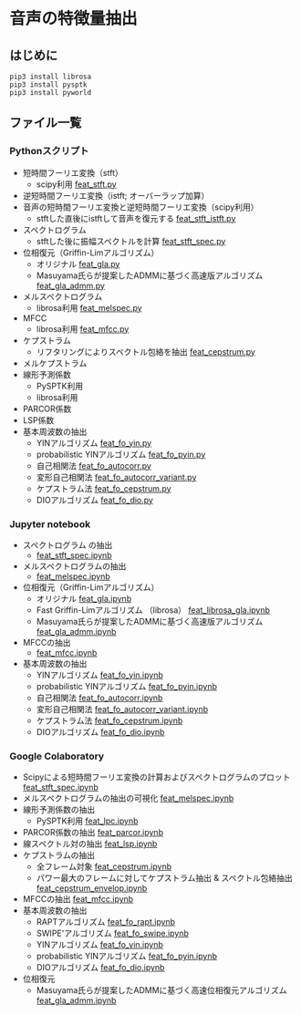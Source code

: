 # 音声の特徴量抽出

## はじめに
```
pip3 install librosa
pip3 install pysptk
pip3 install pyworld
```

## ファイル一覧
### Pythonスクリプト
- 短時間フーリエ変換（stft）
  - scipy利用 [feat_stft.py](https://github.com/tam17aki/speech_process_exercise/blob/master/SpeechAnalysis/feat_stft.py)
- 逆短時間フーリエ変換（istft; オーバーラップ加算）
- 音声の短時間フーリエ変換と逆短時間フーリエ変換（scipy利用）
  - stftした直後にistftして音声を復元する [feat_stft_istft.py](https://github.com/tam17aki/speech_process_exercise/blob/master/SpeechAnalysis/feat_stft_istft.py)
- スペクトログラム
  - stftした後に振幅スペクトルを計算 [feat_stft_spec.py](https://github.com/tam17aki/speech_process_exercise/blob/master/SpeechAnalysis/feat_stft_spec.py)
- 位相復元（Griffin-Limアルゴリズム）
  - オリジナル [feat_gla.py](https://github.com/tam17aki/speech_process_exercise/blob/master/SpeechAnalysis/feat_gla.py)
  - Masuyama氏らが提案したADMMに基づく高速版アルゴリズム [feat_gla_admm.py](https://github.com/tam17aki/speech_process_exercise/blob/master/SpeechAnalysis/feat_gla_admm.py)
- メルスペクトログラム
  - librosa利用 [feat_melspec.py](https://github.com/tam17aki/speech_process_exercise/blob/master/SpeechAnalysis/feat_melspec.py)
- MFCC
  - librosa利用 [feat_mfcc.py](https://github.com/tam17aki/speech_process_exercise/blob/master/SpeechAnalysis/feat_mfcc.py)
- ケプストラム
  - リフタリングによりスペクトル包絡を抽出 [feat_cepstrum.py](https://github.com/tam17aki/speech_process_exercise/blob/master/SpeechAnalysis/feat_cepstrum.py)
- メルケプストラム
- 線形予測係数
  - PySPTK利用
  - librosa利用
- PARCOR係数
- LSP係数
- 基本周波数の抽出
  - YINアルゴリズム [feat_fo_yin.py](https://github.com/tam17aki/speech_process_exercise/blob/master/SpeechAnalysis/feat_fo_yin.py)
  - probabilistic YINアルゴリズム [feat_fo_pyin.py](https://github.com/tam17aki/speech_process_exercise/blob/master/SpeechAnalysis/feat_fo_pyin.py)
  - 自己相関法 [feat_fo_autocorr.py](https://github.com/tam17aki/speech_process_exercise/blob/master/SpeechAnalysis/feat_fo_autocorr.py)
  - 変形自己相関法 [feat_fo_autocorr_variant.py](https://github.com/tam17aki/speech_process_exercise/blob/master/SpeechAnalysis/feat_fo_autocorr_variant.py)
  - ケプストラム法 [feat_fo_cepstrum.py](https://github.com/tam17aki/speech_process_exercise/blob/master/SpeechAnalysis/feat_fo_cepstrum.py)
  - DIOアルゴリズム [feat_fo_dio.py](https://github.com/tam17aki/speech_process_exercise/blob/master/SpeechAnalysis/feat_fo_dio.py)
### Jupyter notebook
- スペクトログラム の抽出
  - [feat_stft_spec.ipynb](https://nbviewer.org/github/tam17aki/speech_process_exercise/blob/master/SpeechAnalysis/feat_stft_spec.ipynb)
- メルスペクトログラムの抽出
  - [feat_melspec.ipynb](https://nbviewer.org/github/tam17aki/speech_process_exercise/blob/master/SpeechAnalysis/feat_melspec.ipynb)
- 位相復元（Griffin-Limアルゴリズム）
  - オリジナル [feat_gla.ipynb](https://nbviewer.org/github/tam17aki/speech_process_exercise/blob/master/SpeechAnalysis/feat_gla.ipynb)
  - Fast Griffin-Limアルゴリズム （librosa） [feat_librosa_gla.ipynb](https://nbviewer.org/github/tam17aki/speech_process_exercise/blob/master/SpeechAnalysis/feat_librosa_gla.ipynb)
  - Masuyama氏らが提案したADMMに基づく高速版アルゴリズム [feat_gla_admm.ipynb](https://nbviewer.org/github/tam17aki/speech_process_exercise/blob/master/SpeechAnalysis/feat_gla_admm.ipynb)
- MFCCの抽出
  - [feat_mfcc.ipynb](https://nbviewer.org/github/tam17aki/speech_process_exercise/blob/master/SpeechAnalysis/feat_mfcc.ipynb)
- 基本周波数の抽出
  - YINアルゴリズム [feat_fo_yin.ipynb](https://nbviewer.org/github/tam17aki/speech_process_exercise/blob/master/SpeechAnalysis/feat_fo_yin.ipynb)
  - probabilistic YINアルゴリズム [feat_fo_pyin.ipynb](https://nbviewer.org/github/tam17aki/speech_process_exercise/blob/master/SpeechAnalysis/feat_fo_pyin.ipynb)
  - 自己相関法 [feat_fo_autocorr.ipynb](https://nbviewer.org/github/tam17aki/speech_process_exercise/blob/master/SpeechAnalysis/feat_fo_autocorr.ipynb)
  - 変形自己相関法 [feat_fo_autocorr_variant.ipynb](https://nbviewer.org/github/tam17aki/speech_process_exercise/blob/master/SpeechAnalysis/feat_fo_autocorr_variant.ipynb)
  - ケプストラム法 [feat_fo_cepstrum.ipynb](https://nbviewer.org/github/tam17aki/speech_process_exercise/blob/master/SpeechAnalysis/feat_fo_cepstrum.ipynb)
  - DIOアルゴリズム [feat_fo_dio.ipynb](https://nbviewer.org/github/tam17aki/speech_process_exercise/blob/master/SpeechAnalysis/feat_fo_dio.ipynb)

### Google Colaboratory
- Scipyによる短時間フーリエ変換の計算およびスペクトログラムのプロット [feat_stft_spec.ipynb](https://colab.research.google.com/drive/1I6SrsgqwLfZItSAapMWzb-90lNLJWBZS?usp=sharing)
- メルスペクトログラムの抽出の可視化 [feat_melspec.ipynb](https://colab.research.google.com/drive/1B2pCOHnYpQ58-7WClpUxac6EPnRIO0Kh?usp=sharing)
- 線形予測係数の抽出
  - PySPTK利用 [feat_lpc.ipynb](https://colab.research.google.com/drive/1UkcgpdQWhqOm7spf6iqIyR-3ooLrXVQp?usp=sharing)
- PARCOR係数の抽出 [feat_parcor.ipynb](https://colab.research.google.com/drive/1AUQ2y_I0f8hTzQY0d2ZpZkfsi-15-Cpz?usp=sharing)
- 線スペクトル対の抽出 [feat_lsp.ipynb](https://colab.research.google.com/drive/1M4NEMCyosNnnexEZmfOqrjcykZF6SbJU?usp=sharing)
- ケプストラムの抽出
  - 全フレーム対象 [feat_cepstrum.ipynb](https://colab.research.google.com/drive/15EInBrNJ7REUJ1i5N0VUuL0RXC5nLZ-t?usp=sharing)
  - パワー最大のフレームに対してケプストラム抽出 & スペクトル包絡抽出 [feat_cepstrum_envelop.ipynb](https://colab.research.google.com/drive/1mt0lyDlp_UEcRjCBmacMPcW5rqxH-gFG?usp=sharing)
- MFCCの抽出 [feat_mfcc.ipynb](https://colab.research.google.com/drive/1e-ujQqrWe0xNr-Adq6EQkFyO2YtmuWYr?usp=sharing)
- 基本周波数の抽出
  - RAPTアルゴリズム [feat_fo_rapt.ipynb](https://colab.research.google.com/drive/17RLdZ9v9sgvjFRwnI_3LvnrSxMXsBDao?usp=sharing)
  - SWIPE'アルゴリズム [feat_fo_swipe.ipynb](https://colab.research.google.com/drive/1j7y7abQwOuu9abhIts_jWhMyBEkUh8oa?usp=sharing)
  - YINアルゴリズム [feat_fo_yin.ipynb](https://colab.research.google.com/drive/1DuhkR82bHLJibmr5IDFP2-8qUIUDpj9P?usp=sharing)
  - probabilistic YINアルゴリズム [feat_fo_pyin.ipynb](https://colab.research.google.com/drive/10XZvN6V7BZLNwextRxBrpNmpwUnbzR9T?usp=sharing)
  - DIOアルゴリズム [feat_fo_dio.ipynb](https://colab.research.google.com/drive/1AGfo-DcMdPGmA5903Ffhl6QzALn8AFhR?usp=sharing)
- 位相復元
  - Masuyama氏らが提案したADMMに基づく高速位相復元アルゴリズム [feat_gla_admm.ipynb](https://colab.research.google.com/drive/1zUkhSgUgxmxBzjJZBwnRcz9yXvxxNDZT?usp=sharing)
